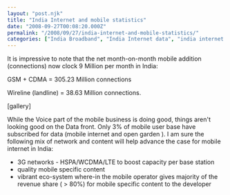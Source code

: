 ```yaml
---
layout: "post.njk"
title: "India Internet and mobile statistics"
date: "2008-09-27T00:08:20.000Z"
permalink: "/2008/09/27/india-internet-and-mobile-statistics/"
categories: ["India Broadband", "India Internet data", "india internet statistics", "India mobile and internet statistics", "India mobile data", "India mobile statistics"]
---
```


It is impressive to note that the net month-on-month mobile addition (connections) now clock 9 Million per month in India:

GSM + CDMA = 305.23 Million connections

Wireline (landline) = 38.63 Million connections.

[gallery]

While the Voice part of the mobile business is doing good, things aren't looking good on the Data front. Only 3% of mobile user base have subscribed for data (mobile internet and open garden ). I am sure the following mix of network and content will help advance the case for mobile internet in India:
<ul>
	<li>3G networks - HSPA/WCDMA/LTE to boost capacity per base station</li>
	<li>quality mobile specific content</li>
	<li>vibrant eco-system where-in the mobile operator gives majority of the revenue share ( &gt; 80%) for mobile specific content to the developer</li>
</ul>
<!--[if gte mso 9]&gt; &lt;![endif]-->
